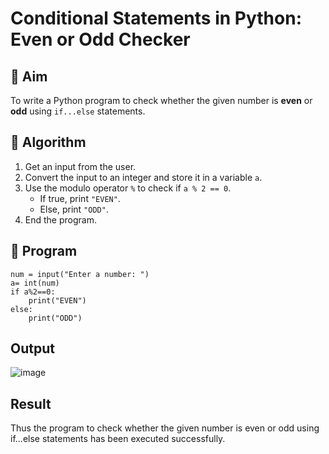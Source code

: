 # Conditional Statements in Python: Even or Odd Checker

## 🎯 Aim
To write a Python program to check whether the given number is **even** or **odd** using `if...else` statements.

## 🧠 Algorithm
1. Get an input from the user.
2. Convert the input to an integer and store it in a variable `a`.
3. Use the modulo operator `%` to check if `a % 2 == 0`.
   - If true, print `"EVEN"`.
   - Else, print `"ODD"`.
4. End the program.

## 🧾 Program
```
num = input("Enter a number: ")
a= int(num)
if a%2==0:
    print("EVEN")
else:
    print("ODD")
```

## Output
![image](https://github.com/user-attachments/assets/7a604444-bd31-482a-b2f1-bc501cd933ef)

## Result
Thus the program to check whether the given number is even or odd using if...else statements has been executed successfully.
